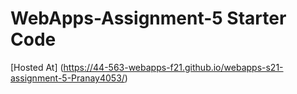 # WebApps-Assignment-5 Starter Code
[Hosted At] (https://44-563-webapps-f21.github.io/webapps-s21-assignment-5-Pranay4053/)
